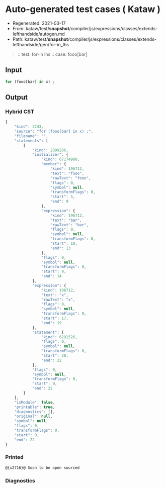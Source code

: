 # Auto-generated test cases ( Kataw )
- Regenerated: 2021-03-17
- From: kataw/test/__snapshot__/compiler/js/expressions/classes/extends-lefthandside/autogen.md
- Path: kataw/test/__snapshot__/compiler/js/expressions/classes/extends-lefthandside/gen/for-in_lhs
> :: test: for-in lhs
> :: case: fooo[bar]
## Input

`````js
for (fooo[bar] in x) ;
`````

## Output

### Hybrid CST

```javascript
{
    "kind": 2243,
    "source": "for (fooo[bar] in x) ;",
    "filename": "",
    "statements": [
        {
            "kind": 2099286,
            "initializer": {
                "kind": 67174980,
                "member": {
                    "kind": 196712,
                    "text": "fooo",
                    "rawText": "fooo",
                    "flags": 0,
                    "symbol": null,
                    "transformFlags": 0,
                    "start": 5,
                    "end": 9
                },
                "expression": {
                    "kind": 196712,
                    "text": "bar",
                    "rawText": "bar",
                    "flags": 0,
                    "symbol": null,
                    "transformFlags": 0,
                    "start": 10,
                    "end": 13
                },
                "flags": 0,
                "symbol": null,
                "transformFlags": 0,
                "start": 9,
                "end": 14
            },
            "expression": {
                "kind": 196712,
                "text": "x",
                "rawText": "x",
                "flags": 0,
                "symbol": null,
                "transformFlags": 0,
                "start": 17,
                "end": 19
            },
            "statement": {
                "kind": 6291526,
                "flags": 0,
                "symbol": null,
                "transformFlags": 0,
                "start": 20,
                "end": 22
            },
            "flags": 0,
            "symbol": null,
            "transformFlags": 0,
            "start": 0,
            "end": 22
        }
    ],
    "isModule": false,
    "printable": true,
    "diagnostics": [],
    "original": null,
    "symbol": null,
    "flags": 0,
    "transformFlags": 0,
    "start": 0,
    "end": 22
}
```

### Printed

```javascript
@{x2716}@ Soon to be open sourced
```

### Diagnostics

```javascript

```

